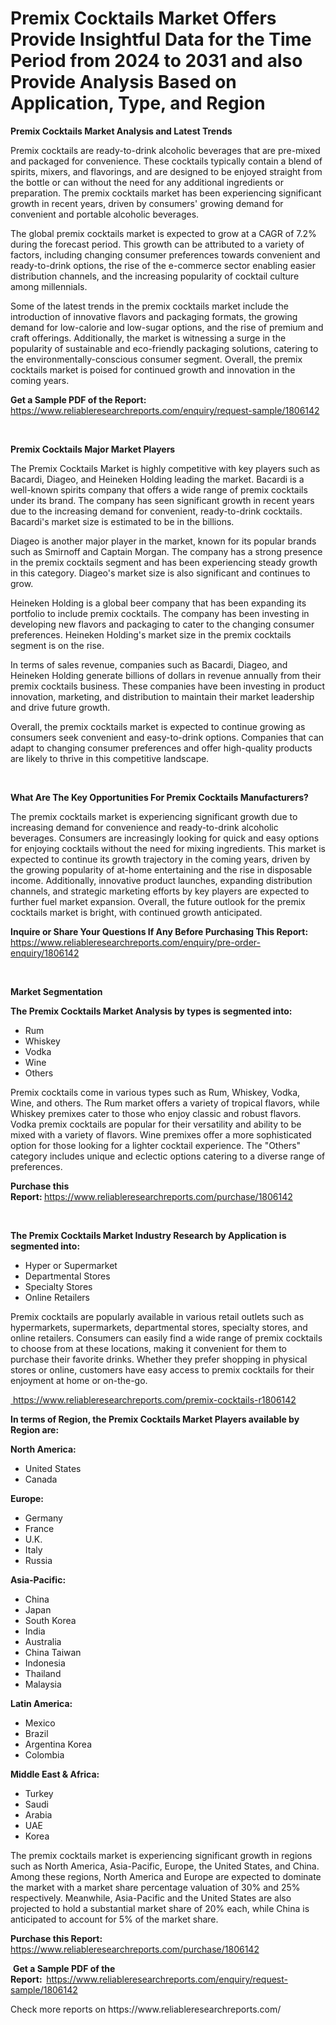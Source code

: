 <p><h1>Premix Cocktails Market Offers Provide Insightful Data for the Time Period from 2024 to 2031 and also Provide Analysis Based on Application, Type, and Region</h1></p><p><strong>Premix Cocktails Market Analysis and Latest Trends</strong></p>
<p><p>Premix cocktails are ready-to-drink alcoholic beverages that are pre-mixed and packaged for convenience. These cocktails typically contain a blend of spirits, mixers, and flavorings, and are designed to be enjoyed straight from the bottle or can without the need for any additional ingredients or preparation. The premix cocktails market has been experiencing significant growth in recent years, driven by consumers' growing demand for convenient and portable alcoholic beverages.</p><p>The global premix cocktails market is expected to grow at a CAGR of 7.2% during the forecast period. This growth can be attributed to a variety of factors, including changing consumer preferences towards convenient and ready-to-drink options, the rise of the e-commerce sector enabling easier distribution channels, and the increasing popularity of cocktail culture among millennials.</p><p>Some of the latest trends in the premix cocktails market include the introduction of innovative flavors and packaging formats, the growing demand for low-calorie and low-sugar options, and the rise of premium and craft offerings. Additionally, the market is witnessing a surge in the popularity of sustainable and eco-friendly packaging solutions, catering to the environmentally-conscious consumer segment. Overall, the premix cocktails market is poised for continued growth and innovation in the coming years.</p></p>
<p><strong>Get a Sample PDF of the Report:&nbsp;</strong> <a href="https://www.reliableresearchreports.com/enquiry/request-sample/1806142">https://www.reliableresearchreports.com/enquiry/request-sample/1806142</a></p>
<p>&nbsp;</p>
<p><strong>Premix Cocktails Major Market Players</strong></p>
<p><p>The Premix Cocktails Market is highly competitive with key players such as Bacardi, Diageo, and Heineken Holding leading the market. Bacardi is a well-known spirits company that offers a wide range of premix cocktails under its brand. The company has seen significant growth in recent years due to the increasing demand for convenient, ready-to-drink cocktails. Bacardi's market size is estimated to be in the billions.</p><p>Diageo is another major player in the market, known for its popular brands such as Smirnoff and Captain Morgan. The company has a strong presence in the premix cocktails segment and has been experiencing steady growth in this category. Diageo's market size is also significant and continues to grow.</p><p>Heineken Holding is a global beer company that has been expanding its portfolio to include premix cocktails. The company has been investing in developing new flavors and packaging to cater to the changing consumer preferences. Heineken Holding's market size in the premix cocktails segment is on the rise.</p><p>In terms of sales revenue, companies such as Bacardi, Diageo, and Heineken Holding generate billions of dollars in revenue annually from their premix cocktails business. These companies have been investing in product innovation, marketing, and distribution to maintain their market leadership and drive future growth.</p><p>Overall, the premix cocktails market is expected to continue growing as consumers seek convenient and easy-to-drink options. Companies that can adapt to changing consumer preferences and offer high-quality products are likely to thrive in this competitive landscape.</p></p>
<p>&nbsp;</p>
<p><strong>What Are The Key Opportunities For Premix Cocktails Manufacturers?</strong></p>
<p><p>The premix cocktails market is experiencing significant growth due to increasing demand for convenience and ready-to-drink alcoholic beverages. Consumers are increasingly looking for quick and easy options for enjoying cocktails without the need for mixing ingredients. This market is expected to continue its growth trajectory in the coming years, driven by the growing popularity of at-home entertaining and the rise in disposable income. Additionally, innovative product launches, expanding distribution channels, and strategic marketing efforts by key players are expected to further fuel market expansion. Overall, the future outlook for the premix cocktails market is bright, with continued growth anticipated.</p></p>
<p><strong>Inquire or Share Your Questions If Any Before Purchasing This Report:</strong> <a href="https://www.reliableresearchreports.com/enquiry/pre-order-enquiry/1806142">https://www.reliableresearchreports.com/enquiry/pre-order-enquiry/1806142</a></p>
<p>&nbsp;</p>
<p><strong>Market Segmentation</strong></p>
<p><strong>The Premix Cocktails Market Analysis by types is segmented into:</strong></p>
<p><ul><li>Rum</li><li>Whiskey</li><li>Vodka</li><li>Wine</li><li>Others</li></ul></p>
<p><p>Premix cocktails come in various types such as Rum, Whiskey, Vodka, Wine, and others. The Rum market offers a variety of tropical flavors, while Whiskey premixes cater to those who enjoy classic and robust flavors. Vodka premix cocktails are popular for their versatility and ability to be mixed with a variety of flavors. Wine premixes offer a more sophisticated option for those looking for a lighter cocktail experience. The "Others" category includes unique and eclectic options catering to a diverse range of preferences.</p></p>
<p><strong>Purchase this Report:&nbsp;</strong><a href="https://www.reliableresearchreports.com/purchase/1806142">https://www.reliableresearchreports.com/purchase/1806142</a></p>
<p>&nbsp;</p>
<p><strong>The Premix Cocktails Market Industry Research by Application is segmented into:</strong></p>
<p><ul><li>Hyper or Supermarket</li><li>Departmental Stores</li><li>Specialty Stores</li><li>Online Retailers</li></ul></p>
<p><p>Premix cocktails are popularly available in various retail outlets such as hypermarkets, supermarkets, departmental stores, specialty stores, and online retailers. Consumers can easily find a wide range of premix cocktails to choose from at these locations, making it convenient for them to purchase their favorite drinks. Whether they prefer shopping in physical stores or online, customers have easy access to premix cocktails for their enjoyment at home or on-the-go.</p></p>
<p><a href="https://www.reliableresearchreports.com/premix-cocktails-r1806142">&nbsp;https://www.reliableresearchreports.com/premix-cocktails-r1806142</a></p>
<p><strong>In terms of Region, the Premix Cocktails Market Players available by Region are:</strong></p>
<p>
    <p> <strong> North America: </strong>
        <ul>
            <li>United States</li>
            <li>Canada</li>
        </ul>
        </p> 
    <p> <strong> Europe: </strong>
        <ul>
            <li>Germany</li>
            <li>France</li>
            <li>U.K.</li>
            <li>Italy</li>
            <li>Russia</li>
        </ul>
        </p> 
    <p> <strong> Asia-Pacific: </strong>
        <ul>
            <li>China</li>
            <li>Japan</li>
            <li>South Korea</li>
            <li>India</li>
            <li>Australia</li>
            <li>China Taiwan</li>
            <li>Indonesia</li>
            <li>Thailand</li>
            <li>Malaysia</li>
        </ul>
        </p> 
    <p> <strong> Latin America: </strong>
        <ul>
            <li>Mexico</li>
            <li>Brazil</li>
            <li>Argentina Korea</li>
            <li>Colombia</li>
        </ul>
        </p> 
    <p> <strong> Middle East & Africa: </strong>
        <ul>
            <li>Turkey</li>
            <li>Saudi</li>
            <li>Arabia</li>
            <li>UAE</li>
            <li>Korea</li>
        </ul>
    </p>
    </p>
<p><p>The premix cocktails market is experiencing significant growth in regions such as North America, Asia-Pacific, Europe, the United States, and China. Among these regions, North America and Europe are expected to dominate the market with a market share percentage valuation of 30% and 25% respectively. Meanwhile, Asia-Pacific and the United States are also projected to hold a substantial market share of 20% each, while China is anticipated to account for 5% of the market share.</p></p>
<p><strong>Purchase this Report: </strong><a href="https://www.reliableresearchreports.com/purchase/1806142">https://www.reliableresearchreports.com/purchase/1806142</a></p>
<p>&nbsp;<strong>Get a Sample PDF of the Report:&nbsp;&nbsp;</strong><a href="https://www.reliableresearchreports.com/enquiry/request-sample/1806142">https://www.reliableresearchreports.com/enquiry/request-sample/1806142</a></p>
<p><strong></strong></p>
<p>Check more reports on https://www.reliableresearchreports.com/</p>